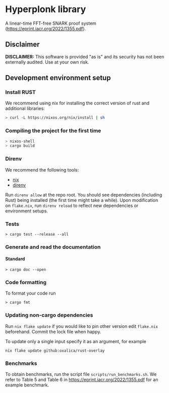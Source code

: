 # Hyperplonk library
A linear-time FFT-free SNARK proof system (https://eprint.iacr.org/2022/1355.pdf).

## Disclaimer

**DISCLAIMER:** This software is provided "as is" and its security has not been externally audited. Use at your own risk.

## Development environment setup

### Install RUST

We recommend using nix for installing the correct version of rust and
additional libraries:

```bash
> curl -L https://nixos.org/nix/install | sh
```

### Compiling the project for the first time

```bash
> nixos-shell
> cargo build
```

### Direnv

We recommend the following tools:

- [nix](https://nixos.org/download.html)
- [direnv](https://direnv.net/docs/installation.html)

Run `direnv allow` at the repo root. You should see dependencies (including Rust) being installed (the first time might take a while). 
Upon modification on `flake.nix`, run `direnv reload` to reflect new dependencies or environment setups.

### Tests

```
> cargo test --release --all
```

### Generate and read the documentation

#### Standard

```
> cargo doc --open
```

### Code formatting

To format your code run

```
> cargo fmt
```

### Updating non-cargo dependencies

Run `nix flake update` if you would like to pin other version edit `flake.nix`
beforehand. Commit the lock file when happy.

To update only a single input specify it as an argument, for example

    nix flake update github:oxalica/rust-overlay

### Benchmarks

To obtain benchmarks, run the script file `scripts/run_benchmarks.sh`. 
We refer to Table 5 and Table 6 in https://eprint.iacr.org/2022/1355.pdf for an example benchmark.
